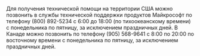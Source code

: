 <Token xmlns:xlink="http://www.w3.org/1999/xlink">Для получения технической помощи на территории США можно позвонить в службы технической поддержки продуктов Майкрософт по телефону (800) 892-5234 с 6:00 до 18:00 (по тихоокеанскому времени) с понедельника по пятницу, за исключением праздничных дней. В Канаде можно позвонить по телефону (905) 568-9641 с 8:00 по 20:00 по восточному времени с понедельника по пятницу, за исключением праздничных дней.</Token>

<!--HONumber=May16_HO2-->


